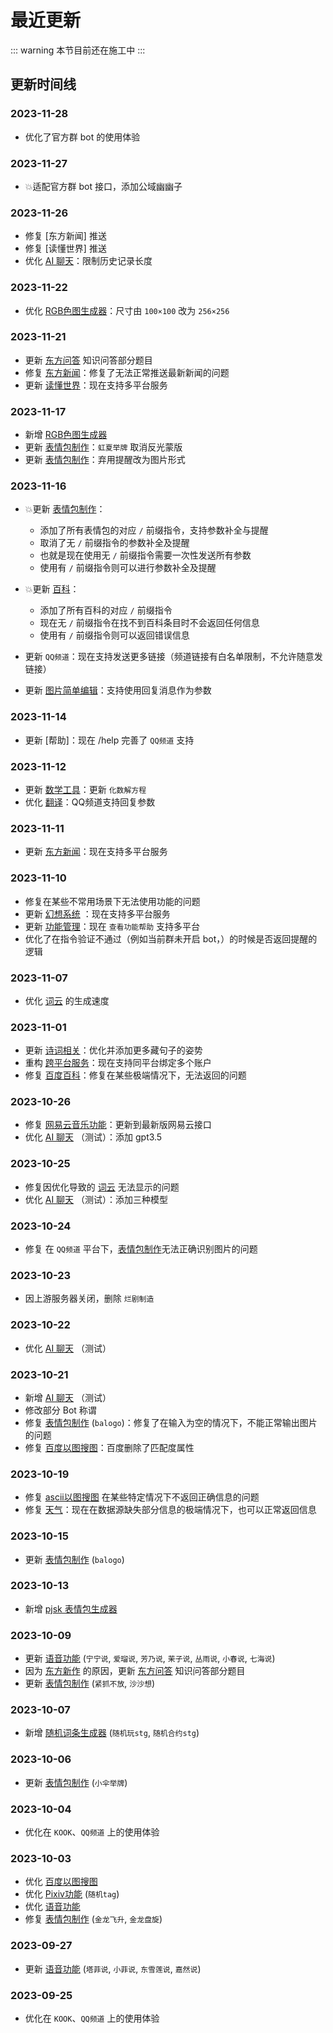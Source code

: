 # 最近更新

::: warning
本节目前还在施工中
:::

## 更新时间线

### 2023-11-28

- 优化了官方群 bot 的使用体验

### 2023-11-27

- 💥适配官方群 bot 接口，添加公域幽幽子

### 2023-11-26

- 修复 [东方新闻] 推送
- 修复 [读懂世界] 推送
- 优化 [AI 聊天](../function/useful/chatai.md)：限制历史记录长度

### 2023-11-22

- 优化 [RGB色图生成器](../function/img/rgb.md)：尺寸由 `100×100` 改为 `256×256`

### 2023-11-21

- 更新 [东方问答](../function/touhou/touhou_quiz.md) 知识问答部分题目
- 修复 [东方新闻](../function/touhou/touhou_news.md)：修复了无法正常推送最新新闻的问题
- 更新 [读懂世界](../function/useful/60s.md)：现在支持多平台服务

### 2023-11-17

- 新增 [RGB色图生成器](../function/img/rgb.md)
- 更新 [表情包制作](../function/img/img_meme.md)：`虹夏举牌` 取消反光蒙版
- 更新 [表情包制作](../function/img/img_meme.md)：弃用提醒改为图片形式

### 2023-11-16

- 💥更新 [表情包制作](../function/img/img_meme.md)：
  - 添加了所有表情包的对应 `/` 前缀指令，支持参数补全与提醒
  - 取消了无 `/` 前缀指令的参数补全及提醒
  - 也就是现在使用无 `/` 前缀指令需要一次性发送所有参数
  - 使用有 `/` 前缀指令则可以进行参数补全及提醒

- 💥更新 [百科](../function/query/wiki.md)：
  - 添加了所有百科的对应 `/` 前缀指令
  - 现在无 `/` 前缀指令在找不到百科条目时不会返回任何信息
  - 使用有 `/` 前缀指令则可以返回错误信息

- 更新 `QQ频道`：现在支持发送更多链接（频道链接有白名单限制，不允许随意发链接）
- 更新 [图片简单编辑](../function/img/img_editor.md)：支持使用回复消息作为参数

### 2023-11-14

- 更新 [帮助]：现在 /help 完善了 `QQ频道` 支持

### 2023-11-12

- 更新 [数学工具](../function/useful/math.md#化数解方程)：更新 `化数解方程`
- 优化 [翻译](../function/useful/translate.md)：QQ频道支持回复参数

### 2023-11-11

- 更新 [东方新闻](../function/touhou/touhou_news.md)：现在支持多平台服务

### 2023-11-10

- 修复在某些不常用场景下无法使用功能的问题
- 更新 [幻想系统](../function/play/fantasy.md) ：现在支持多平台服务
- 更新 [功能管理](../function/admin/plugin_manager.md)：现在 `查看功能帮助` 支持多平台
- 优化了在指令验证不通过（例如当前群未开启 bot，）的时候是否返回提醒的逻辑

### 2023-11-07

- 优化 [词云](../function/useful/wordcloud.md) 的生成速度

### 2023-11-01

- 更新 [诗词相关](../function/play/poem_writer.md)：优化并添加更多藏句子的姿势
- 重构 [跨平台服务](../function/admin/platform.md)：现在支持同平台绑定多个账户
- 修复 [百度百科](../function/query/wiki.md)：修复在某些极端情况下，无法返回的问题

### 2023-10-26

- 修复 [网易云音乐功能](../function/useful/ncm_plugin.md)：更新到最新版网易云接口
- 优化 [AI 聊天](../function/useful/chatai.md) （测试）：添加 gpt3.5

### 2023-10-25

- 修复因优化导致的 [词云](../function/useful/wordcloud.md) 无法显示的问题
- 优化 [AI 聊天](../function/useful/chatai.md) （测试）：添加三种模型

### 2023-10-24

- 修复 在 `QQ频道` 平台下，[表情包制作](../function/img/img_meme.md)无法正确识别图片的问题

### 2023-10-23

- 因上游服务器关闭，删除 `烂剧制造`

### 2023-10-22

- 优化 [AI 聊天](../function/useful/chatai.md) （测试）

### 2023-10-21

- 新增 [AI 聊天](../function/useful/chatai.md) （测试）
- 修改部分 Bot 称谓
- 修复 [表情包制作](../function/img/img_meme.md) (`balogo`)：修复了在输入为空的情况下，不能正常输出图片的问题
- 修复 [百度以图搜图](../function/img/img_search.md#百度以图搜图)：百度删除了匹配度属性

### 2023-10-19

- 修复 [ascii以图搜图](../function/img/img_search.md#ascii以图搜图) 在某些特定情况下不返回正确信息的问题
- 修复 [天气](../function/useful/weather.md)：现在在数据源缺失部分信息的极端情况下，也可以正常返回信息

### 2023-10-15

- 更新 [表情包制作](../function/img/img_meme.md) (`balogo`)

### 2023-10-13

- 新增 [pjsk 表情包生成器](../function/img/pjsk.md)

### 2023-10-09

- 更新 [语音功能](../function/play/voice.md) (`宁宁说`, `爱瑠说`, `芳乃说`, `茉子说`, `丛雨说`, `小春说`, `七海说`)
- 因为 [东方新作](https://thwiki.cc/%E4%B8%9C%E6%96%B9%E5%85%BD%E7%8E%8B%E5%9B%AD) 的原因，更新 [东方问答](../function/touhou/touhou_quiz.md) 知识问答部分题目
- 更新 [表情包制作](../function/img/img_meme.md) (`紧抓不放`, `沙沙想`)

### 2023-10-07

- 新增 [随机词条生成器](../function/play/random.md) (`随机玩stg`, `随机合约stg`)

### 2023-10-06

- 更新 [表情包制作](../function/img/img_meme.md) (`小伞举牌`)

### 2023-10-04

- 优化在 `KOOK`、`QQ频道` 上的使用体验

### 2023-10-03

- 优化 [百度以图搜图](../function/img/img_search.md#百度以图搜图)
- 优化 [Pixiv功能](../function/img/pixiv_plugin.md#随机tag) (`随机tag`)
- 优化 [语音功能](../function/play/voice.md)
- 修复 [表情包制作](../function/img/img_meme.md) (`金龙飞升`, `金龙盘旋`)

### 2023-09-27

- 更新 [语音功能](../function/play/voice.md) (`塔菲说`, `小菲说`, `东雪莲说`, `嘉然说`)

### 2023-09-25

- 优化在 `KOOK`、`QQ频道` 上的使用体验
